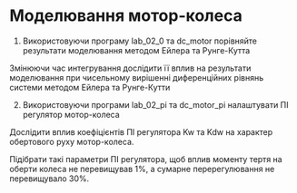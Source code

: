 # Моделювання мотор-колеса

1. Використовуючи програму lab_02_0 та dc_motor порівняйте результати моделювання методом Ейлера та Рунге-Кутта

Змінюючи час интегрування дослідити її вплив на результати моделювання при чисельному вирішенні диференційних рівнянь системи методом Ейлера та Рунге-Кутти

2. Використовуючи програми lab_02_pi та dc_motor_pi налаштувати ПІ регулятор мотор-колеса

Дослідити вплив коефіцієнтів ПІ регулятора Kw та Kdw на характер обертового руху мотор-колеса.

Підібрати такі параметри ПІ регулятора, щоб вплив моменту тертя на оберти колеса не перевищував 1%, а сумарне перерегулювання не перевищувало 30%.
